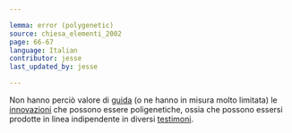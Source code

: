```yaml
---

lemma: error (polygenetic)
source: chiesa_elementi_2002
page: 66-67
language: Italian
contributor: jesse
last_updated_by: jesse

---
```

Non hanno perciò valore di [guida](errorIndicative.html) (o ne hanno in misura molto limitata) le [innovazioni](innovation.html) che possono essere poligenetiche, ossia che possono essersi prodotte in linea indipendente in diversi [testimoni](witness.html).
